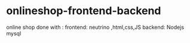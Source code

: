 # onlineshop-frontend-backend
online shop done with : frontend: neutrino ,html,css,JS backend: Nodejs mysql
